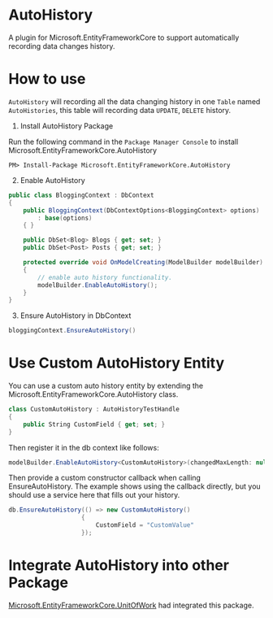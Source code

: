# AutoHistory
A plugin for Microsoft.EntityFrameworkCore to support automatically recording data changes history.

# How to use

`AutoHistory` will recording all the data changing history in one `Table` named `AutoHistories`, this table will recording data
`UPDATE`, `DELETE` history.

1. Install AutoHistory Package

Run the following command in the `Package Manager Console` to install Microsoft.EntityFrameworkCore.AutoHistory

`PM> Install-Package Microsoft.EntityFrameworkCore.AutoHistory`

2. Enable AutoHistory

```csharp
public class BloggingContext : DbContext
{
    public BloggingContext(DbContextOptions<BloggingContext> options)
        : base(options)
    { }

    public DbSet<Blog> Blogs { get; set; }
    public DbSet<Post> Posts { get; set; }

    protected override void OnModelCreating(ModelBuilder modelBuilder)
    {
        // enable auto history functionality.
        modelBuilder.EnableAutoHistory();
    }
}
```

3. Ensure AutoHistory in DbContext

```csharp
bloggingContext.EnsureAutoHistory()
```

# Use Custom AutoHistory Entity
You can use a custom auto history entity by extending the Microsoft.EntityFrameworkCore.AutoHistory class.

```csharp
class CustomAutoHistory : AutoHistoryTestHandle
{
    public String CustomField { get; set; }
}
```

Then register it in the db context like follows:
```csharp
modelBuilder.EnableAutoHistory<CustomAutoHistory>(changedMaxLength: null);
```

Then provide a custom constructor callback when calling EnsureAutoHistory. The example shows using the
callback directly, but you should use a service here that fills out your history.
```csharp
db.EnsureAutoHistory(() => new CustomAutoHistory()
                    {
                        CustomField = "CustomValue"
                    });
```

# Integrate AutoHistory into other Package

[Microsoft.EntityFrameworkCore.UnitOfWork](https://github.com/lovedotnet/UnitOfWork) had integrated this package.



